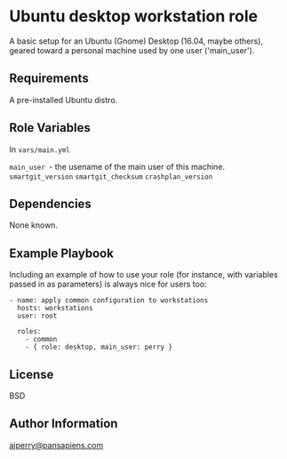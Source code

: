 Ubuntu desktop workstation role
===============================

A basic setup for an Ubuntu (Gnome) Desktop (16.04, maybe others),
geared toward a personal machine used by one user ('main_user').

Requirements
------------

A pre-installed Ubuntu distro.

Role Variables
--------------

In `vars/main.yml`

`main_user `- the usename of the main user of this machine.
`smartgit_version`
`smartgit_checksum`
`crashplan_version`

Dependencies
------------

None known.

Example Playbook
----------------

Including an example of how to use your role (for instance, with variables passed in as parameters) is always nice for users too:

```
- name: apply common configuration to workstations
  hosts: workstations
  user: root

  roles:
    - common
    - { role: desktop, main_user: perry }
```

License
-------

BSD

Author Information
------------------

ajperry@pansapiens.com
